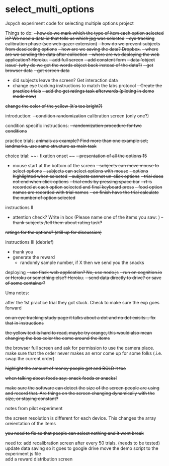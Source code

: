 # select_multi_options
Jspych experiment code for selecting multiple options project

Things to do:
~~- how do we mark which the type of item each option selected is? We need a data id that tells us which jpg was selected~~
~~- eye tracking calibration phase (see web gazer extension)~~
~~- how do we prevent subjects from deselecting options~~
~~- how are we saving the data? Dropbox.~~
~~- where are we sending the data after collection~~
~~- where are we deploying the web application? Heroku.~~
~~- add full screen~~
~~- add constent form~~
~~- data 'object issue' (why do we get the words object back instead of the data?)~~
~~- get browser data~~
~~- get screen data~~
- did subjects leave the screen? Get interaction data
- change eye tracking instructions to match the labs protocol
~~- Create the practice trials~~
~~- add the get ratings task afterwards (piloting in demo mode now)~~

~~change the color of the yellow (it's too bright?)~~

introduction:
~~- condition randomization~~
calibration screen (only one?)

condition specific instructions:
~~- randomization procedure for two conditions~~

practice trials:
~~animals as example? Find more than one example set; landmarks.
use same structure as main task~~

choice trial:
~~- fixation onset ~~
~~- presentation of all the options 15~~
- mouse start at the bottom of the screen
~~- subjects can move mouse to select options~~
~~- subjects can select options with mouse~~
~~- options highlighted when selected~~
~~- subjects cannot un-click options~~
~~- trial does not end when click options~~
~~- trial ends by pressing space bar~~
~~- rt is recorded at each option selected and final keyboard press~~
~~-   food option names are recorded with trial names~~
~~-   on finish have the trial calculate the number of option selected~~

instructions II
- attention check? Write in box (Please name one of the items you saw: )
~~- thank subjects /tell them about rating task?~~


~~ratings for the options? (still up for discussion)~~

instructions III (debrief)
- thank you
- generate the reward
    - randomly sample number, if X then we send you the snacks

deploying
~~- use flask web application? No, use node.js~~
~~- run on cognition.io or Heroku or something else? Heroku.~~
~~- send data directly to drive? or save of some container?~~

Uma notes:

after the 1st practice trial they got stuck. Check to make sure the exp goes forward

~~on an eye tracking study page it talks about a dot and no dot exisits... fix that in instructions~~

~~the yellow text is hard to read, maybe try orange, this would also mean changing the box color the come around the items~~

the browser full screen and ask for permission to use the camera place. make sure that the order never makes an error come up for some folks (.i.e. swap the current order)

~~highlight the amount of money people get and BOLD it too~~

~~when talking about foods say: snack foods or snacks!~~

~~make sure the software can detect the size of the screen people are using and record that. Are things on the screen changing dynamically with the size, or staying constant?~~


notes from pilot experiment

the screen resolution is different for each device.
This changes the array oreientation of the items


~~you need to fix so that people can select nothing and it wont break~~



need to:
add recalibration screen after every 50 trials.  (needs to be tested)
update data saving so it goes to google drive
move the demo script to the experiment js file  
add a reward distribution screen
